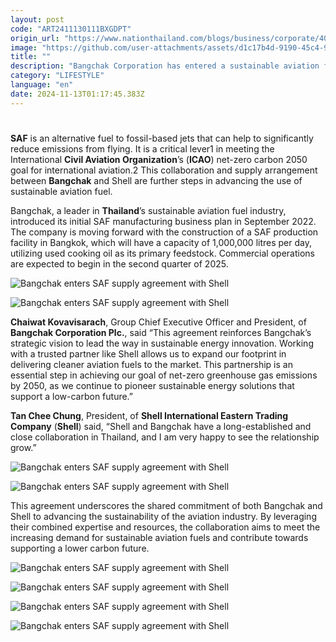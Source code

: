 ```yaml
---
layout: post
code: "ART2411130111BXGDPT"
origin_url: "https://www.nationthailand.com/blogs/business/corporate/40043232"
image: "https://github.com/user-attachments/assets/d1c17b4d-9190-45c4-9d4d-7d32667190e2"
title: ""
description: "Bangchak Corporation has entered a sustainable aviation fuel (SAF) supply agreement with Singapore-based Shell International Eastern Trading Company. Under this agreement, ISCC EU/CORSIA certified SAF will be supplied to Shell, supporting sustainable aviation."
category: "LIFESTYLE"
language: "en"
date: 2024-11-13T01:17:45.383Z
---
```


# 









**SAF** is an alternative fuel to fossil-based jets that can help to significantly reduce emissions from flying. It is a critical lever1 in meeting the International **Civil Aviation Organization**’s (**ICAO**) net-zero carbon 2050 goal for international aviation.2 This collaboration and supply arrangement between **Bangchak** and Shell are further steps in advancing the use of sustainable aviation fuel.

Bangchak, a leader in **Thailand**’s sustainable aviation fuel industry, introduced its initial SAF manufacturing business plan in September 2022. The company is moving forward with the construction of a SAF production facility in Bangkok, which will have a capacity of 1,000,000 litres per day, utilizing used cooking oil as its primary feedstock. Commercial operations are expected to begin in the second quarter of 2025.

  ![Bangchak enters SAF supply agreement with Shell](https://github.com/user-attachments/assets/5a1cbf97-b0a0-4b8b-8fb0-9eb40dbe19ce)

  ![Bangchak enters SAF supply agreement with Shell](https://media.nationthailand.com/uploads/images/contents/w1024/2024/11/cSXDgESk26PXdda4UOfL.webp?x-image-process=style/lg-webp)

**Chaiwat Kovavisarach**, Group Chief Executive Officer and President, of **Bangchak Corporation Plc.**, said “This agreement reinforces Bangchak’s strategic vision to lead the way in sustainable energy innovation. Working with a trusted partner like Shell allows us to expand our footprint in delivering cleaner aviation fuels to the market. This partnership is an essential step in achieving our goal of net-zero greenhouse gas emissions by 2050, as we continue to pioneer sustainable energy solutions that support a low-carbon future.”

**Tan Chee Chung**, President, of **Shell International Eastern Trading Company** (**Shell**) said, “Shell and Bangchak have a long-established and close collaboration in Thailand, and I am very happy to see the relationship grow.”

  ![Bangchak enters SAF supply agreement with Shell](https://github.com/user-attachments/assets/fc6331fc-5359-4c81-955a-bf5ee368d786)

  ![Bangchak enters SAF supply agreement with Shell](https://media.nationthailand.com/uploads/images/contents/w1024/2024/11/vT6o0YahaDgZozmT4xLm.webp?x-image-process=style/lg-webp)

This agreement underscores the shared commitment of both Bangchak and Shell to advancing the sustainability of the aviation industry. By leveraging their combined expertise and resources, the collaboration aims to meet the increasing demand for sustainable aviation fuels and contribute towards supporting a lower carbon future.

  ![Bangchak enters SAF supply agreement with Shell](https://github.com/user-attachments/assets/c51b6945-7a82-48fc-88ab-b4a2ec933288)

  ![Bangchak enters SAF supply agreement with Shell](https://media.nationthailand.com/uploads/images/contents/w1024/2024/11/Gyf1k77ea04tTX4OVjTr.webp?x-image-process=style/lg-webp)

  ![Bangchak enters SAF supply agreement with Shell](https://media.nationthailand.com/uploads/images/contents/w1024/2024/11/qxtHW4cBcLhCOvFzKTrf.webp?x-image-process=style/lg-webp)

   ![Bangchak enters SAF supply agreement with Shell](https://github.com/user-attachments/assets/d66b08ad-77be-4b62-90c0-6edef64ef2dd)